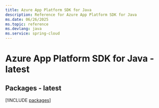 ```yaml
---
title: Azure App Platform SDK for Java
description: Reference for Azure App Platform SDK for Java
ms.date: 06/26/2025
ms.topic: reference
ms.devlang: java
ms.service: spring-cloud
---
```

# Azure App Platform SDK for Java - latest
## Packages - latest
[!INCLUDE [packages](app-platform-index.md)]